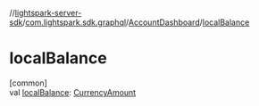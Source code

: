 //[lightspark-server-sdk](../../../index.md)/[com.lightspark.sdk.graphql](../index.md)/[AccountDashboard](index.md)/[localBalance](local-balance.md)

# localBalance

[common]\
val [localBalance](local-balance.md): [CurrencyAmount](../../com.lightspark.sdk.model/-currency-amount/index.md)
